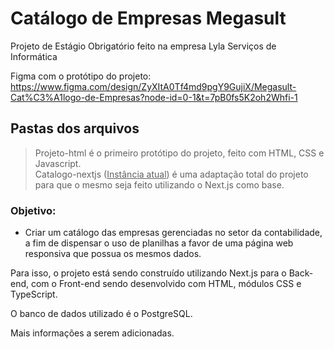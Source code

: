 # Catálogo de Empresas Megasult

Projeto de Estágio Obrigatório feito na empresa Lyla Serviços de Informática

Figma com o protótipo do projeto: https://www.figma.com/design/ZyXItA0Tf4md9pgY9GujiX/Megasult-Cat%C3%A1logo-de-Empresas?node-id=0-1&t=7pB0fs5K2oh2Whfi-1

## Pastas dos arquivos
> Projeto-html é o primeiro protótipo do projeto, feito com HTML, CSS e Javascript.\
> Catalogo-nextjs (<ins>Instância atual</ins>) é uma adaptação total do projeto para que o mesmo seja feito utilizando o Next.js como base.

### Objetivo:
- Criar um catálogo das empresas gerenciadas no setor da contabilidade, a fim de dispensar o uso de planilhas a favor de uma página web responsiva que possua os mesmos dados.

Para isso, o projeto está sendo construído utilizando Next.js para o Back-end, com o Front-end sendo desenvolvido com HTML, módulos CSS e TypeScript.

O banco de dados utilizado é o PostgreSQL.

Mais informações a serem adicionadas.
